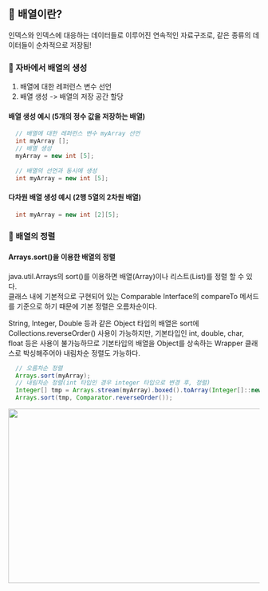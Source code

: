 ## 💭 배열이란?
인덱스와 인덱스에 대응하는 데이터들로 이루어진 연속적인 자료구조로, 같은 종류의 데이터들이 순차적으로 저장됨!

### 📙 자바에서 배열의 생성 
1. 배열에 대한 레퍼런스 변수 선언<br>
2. 배열 생성 -> 배열의 저장 공간 할당

#### 배열 생성 예시 (5개의 정수 값을 저장하는 배열)

```Java
  // 배열에 대한 레퍼런스 변수 myArray 선언
  int myArray []; 
  // 배열 생성
  myArray = new int [5];  
  
  // 배열의 선언과 동시에 생성
  int myArray = new int [5];
```

#### 다차원 배열 생성 예시 (2행 5열의 2차원 배열)

```Java
  int myArray = new int [2][5];
```

### 📙 배열의 정렬

#### Arrays.sort()을 이용한 배열의 정렬

java.util.Arrays의 sort()를 이용하면 배열(Array)이나 리스트(List)를 정렬 할 수 있다. <br>
클래스 내에 기본적으로 구현되어 있는 Comparable Interface의 compareTo 메서드를 기준으로 하기 때문에 기본 정렬은 오름차순이다.

String, Integer, Double 등과 같은 Object 타입의 배열은 sort에 Collections.reverseOrder() 사용이 가능하지만, 기본타입인 int, double, char, float 등은
사용이 불가능하므로 기본타입의 배열을 Object를 상속하는 Wrapper 클래스로 박싱해주어야 내림차순 정렬도 가능하다.

```Java
  // 오름차순 정렬
  Arrays.sort(myArray);
  // 내림차순 정렬(int 타입인 경우 integer 타입으로 변경 후, 정렬)
  Integer[] tmp = Arrays.stream(myArray).boxed().toArray(Integer[]::new);
  Arrays.sort(tmp, Comparator.reverseOrder());
```
<img src="https://github.com/yejinsohn/TIL/assets/104317217/a2db07e2-e07a-4965-b94a-c254b244e6b5" width="700" height="350"/>

